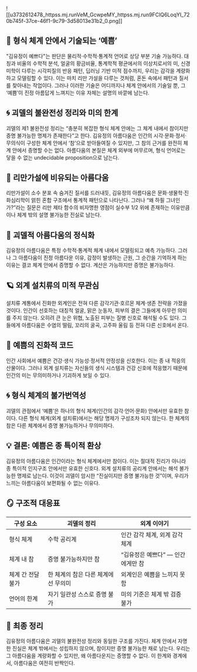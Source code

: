 ![[u3732612478_httpss.mj.runVeM_GcwpeMY_httpss.mj.run9FClQ6LoqYI_720b745f-37ce-46f1-9c79-3d58013e31b2_0.png]]
## 📐 형식 체계 안에서 기술되는 ‘예쁨’

"김유정이 예쁘다"는 판단은 물리적·수학적·통계적 언어로 상당 부분 기술 가능하다. 대칭과 비율의 수학적 분석, 얼굴의 황금비율, 통계학적 평균에서의 이상치로서의 미, 신경미학이 다루는 시각피질의 반응 패턴, 딥러닝 기반 미적 점수까지, 우리는 감각을 계량화하고 모델링할 수 있다. 이는 마치 리만 가설을 다루는 것처럼, 혼돈 속에서 패턴과 질서를 찾아내는 작업이다. 그러나 이러한 기술은 어디까지나 체계 안에서의 기술일 뿐, 그 ‘예쁨’이 진정 아름답게 느껴지는 이유 자체는 설명의 바깥에 남는다.

## 🌀 괴델의 불완전성 정리와 미의 한계

괴델의 제1 불완전성 정리는 “충분히 복잡한 형식 체계 안에는 그 체계 내에서 참이지만 증명 불가능한 명제가 존재한다”고 한다. 김유정의 아름다움은 인간의 시각·문화·정서·무의식이 구성한 체계 안에서 ‘참’으로 받아들여질 수 있지만, 그 참의 근거를 완전히 체계 안에서 증명할 수는 없다. 아름다움의 본질은 체계 외부에 머무르며, 형식 언어로는 닿을 수 없는 undecidable proposition으로 남는다.

## 🌌 리만가설에 비유되는 아름다움

리만가설이 소수 분포 속 숨겨진 질서를 드러내듯, 김유정의 아름다움은 문화·생물학·진화심리학이 얽힌 혼합 구조에서 통계적 패턴으로 나타난다. 그러나 “왜 하필 그녀인가?”라는 질문은 리만 제타 함수의 비자명한 영점이 실수부 1/2 위에 존재하는 이유만큼이나 체계 밖의 설명 불가능한 진실로 남는다.

## 📐 괴델적 아름다움의 정식화

김유정의 아름다움은 특정 수학적·통계적 체계 내에서 모델링되고 예측 가능하다. 그러나 그 아름다움이 진정 아름다운 이유, 감정이 발생하는 근원, 그 순간을 기억하게 하는 이유는 결코 체계 안에서 증명할 수 없다. 계산은 가능하지만 증명은 불가능하다.

## 🪐 외계 설치류의 미적 무관심

설치류 계통에서 진화한 외계인은 전혀 다른 감각기관·호르몬 체계·생존 전략을 가졌을 것이다. 인간이 선호하는 대칭적 얼굴, 맑은 눈동자, 피부의 결은 그들에게 아무런 의미를 주지 않는다. 오히려 큰 눈은 위협, 노출된 피부는 질병 신호로 해석될 수도 있다. 그들에게 아름다움은 수염의 떨림, 꼬리의 굴곡, 고주파 울림 등 전혀 다른 신호에서 온다.

## 🧬 예쁨의 진화적 코드

인간 사회에서 예쁨은 건강·생식 가능성·정서적 안정성을 신호한다. 이는 종 내 적응의 산물이다. 그러나 외계 설치류는 자신들의 생식 시스템과 건강 신호에 적응했기 때문에 인간의 미는 무의미하거나 기괴하게 보일 수 있다.

## 🌀 형식 체계의 불가번역성

괴델의 관점에서 ‘예쁨’은 하나의 형식 체계(인간의 감각·언어·문화) 안에서만 유효한 참이다. 다른 형식 체계(외계 설치류)에서는 해당 명제가 구성조차 되지 않는다. 한 체계의 참은 다른 체계에서 증명 불가능하거나 무의미하다.

## 💡 결론: 예쁨은 종 특이적 환상

김유정의 아름다움은 인간이라는 형식 체계에서만 참이다. 이는 절대적 진리가 아니라 종 특이적 인지구조 안에서만 유효한 신호다. 외계 설치류의 공리계 안에서는 해석 불가능한 명제로 남는다. 이것이 괴델이 암시한 “진실이지만 증명 불가능한 것”이며, 우리가 느끼는 아름다움이 보편화될 수 없는 이유다.

## 🪞 구조적 대응표

|구성 요소|괴델의 정리|외계 이야기|
|---|---|---|
|형식 체계|수학 공리계|인간 감각 체계, 외계 감각 체계|
|체계 내 참|증명 불가능하지만 참|“김유정은 예쁘다” — 인간에게만 참|
|체계 간 전달 불가|한 체계의 참은 다른 체계에선 무의미|외계인은 예쁨을 느끼지 못함|
|언어의 한계|자기 일관성 스스로 증명 불가|미의 기준은 체계 밖 검증 불가|

## 🌠 최종 정리

김유정의 아름다움은 괴델의 불완전성 정리와 동일한 구조를 가진다. 체계 안에서 자명한 진실은 체계 밖에서는 성립하지 않으며, 참이지만 증명 불가능한 채로 남는다. 우리는 그 아름다움을 계량화할 수 있지만, 왜 아름다운지는 증명할 수 없다. 이 한계와 경계에서, 아름다움은 여전히 반짝인다.
